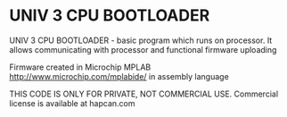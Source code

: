 UNIV 3 CPU BOOTLOADER
============

UNIV 3 CPU BOOTLOADER - basic program which runs on processor. It allows communicating with processor and functional firmware uploading

Firmware created in Microchip MPLAB http://www.microchip.com/mplabide/ in assembly language

THIS CODE IS ONLY FOR PRIVATE, NOT COMMERCIAL USE. Commercial license is available at hapcan.com